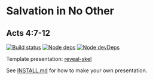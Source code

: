 # Salvation in No Other
## Acts 4:7-12

[![Build status](https://api.travis-ci.org/sermons/salvation.svg)](https://travis-ci.org/github/sermons/salvation)
[![Node deps](https://david-dm.org/sermons/salvation.svg)](https://david-dm.org/sermons/salvation)
[![Node devDeps](https://david-dm.org/sermons/salvation/dev-status.svg)](https://david-dm.org/sermons/salvation?type=dev)

Template presentation: [reveal-skel](https://github.com/sermons/reveal-skel)

See [INSTALL.md](INSTALL.md)
for how to make your own presentation.
